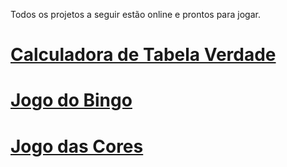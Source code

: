 Todos os projetos a seguir estão online e prontos para jogar.

# [Calculadora de Tabela Verdade](https://vitor-dornela.github.io/Web-Development/TabelaVerdade/)

# [Jogo do Bingo](https://vitor-dornela.github.io/Web-Development/Bingo/)

# [Jogo das Cores](https://vitor-dornela.github.io/Web-Development/color-guess-game/)
